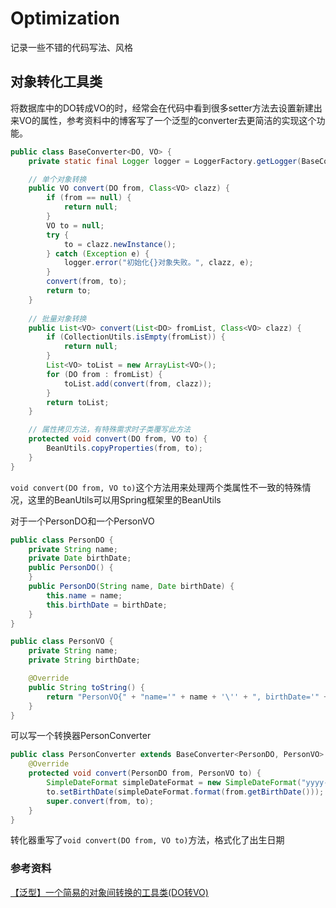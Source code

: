 # Optimization

记录一些不错的代码写法、风格

## 对象转化工具类

将数据库中的DO转成VO的时，经常会在代码中看到很多setter方法去设置新建出来VO的属性，参考资料中的博客写了一个泛型的converter去更简洁的实现这个功能。

```java
public class BaseConverter<DO, VO> {
	private static final Logger logger = LoggerFactory.getLogger(BaseConverter.class);

    // 单个对象转换
    public VO convert(DO from, Class<VO> clazz) {
        if (from == null) {
            return null;
        }
        VO to = null;
        try {
            to = clazz.newInstance();
        } catch (Exception e) {
            logger.error("初始化{}对象失败。", clazz, e);
        }
        convert(from, to);
        return to;
    }
    
    // 批量对象转换
    public List<VO> convert(List<DO> fromList, Class<VO> clazz) {
        if (CollectionUtils.isEmpty(fromList)) {
            return null;
        }
        List<VO> toList = new ArrayList<VO>();
        for (DO from : fromList) {
            toList.add(convert(from, clazz));
        }
        return toList;
    }

    // 属性拷贝方法，有特殊需求时子类覆写此方法
    protected void convert(DO from, VO to) {
        BeanUtils.copyProperties(from, to);
    }
}
```

`void convert(DO from, VO to)`这个方法用来处理两个类属性不一致的特殊情况，这里的BeanUtils可以用Spring框架里的BeanUtils

对于一个PersonDO和一个PersonVO

```java
public class PersonDO {
    private String name;
    private Date birthDate;
    public PersonDO() {
    }
    public PersonDO(String name, Date birthDate) {
        this.name = name;
        this.birthDate = birthDate;
    }
}
```

```java
public class PersonVO {
    private String name;
    private String birthDate;

    @Override
    public String toString() {
        return "PersonVO{" + "name='" + name + '\'' + ", birthDate='" + birthDate + '\'' + '}';
    }
}
```

可以写一个转换器PersonConverter

```java
public class PersonConverter extends BaseConverter<PersonDO, PersonVO> {
    @Override
    protected void convert(PersonDO from, PersonVO to) {
        SimpleDateFormat simpleDateFormat = new SimpleDateFormat("yyyy-MM-dd");
        to.setBirthDate(simpleDateFormat.format(from.getBirthDate()));
        super.convert(from, to);
    }
}
```

转化器重写了`void convert(DO from, VO to)`方法，格式化了出生日期

### 参考资料

[【泛型】一个简易的对象间转换的工具类(DO转VO)](https://blog.csdn.net/silk_bar/article/details/54957843)













